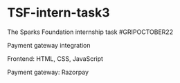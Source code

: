 # TSF-intern-task3 
 
The Sparks Foundation internship task #GRIPOCTOBER22

Payment gateway integration

Frontend: HTML, CSS, JavaScript

Payment gateway: Razorpay
